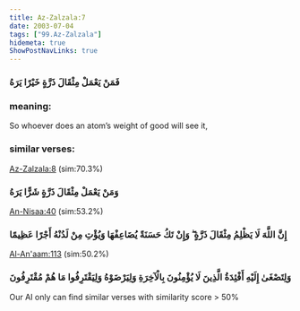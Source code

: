 ```yaml
---
title: Az-Zalzala:7
date: 2003-07-04
tags: ["99.Az-Zalzala"]
hidemeta: true 
ShowPostNavLinks: true 
---
```

### فَمَنْ يَعْمَلْ مِثْقَالَ ذَرَّةٍ خَيْرًا يَرَهُ
### meaning: 
So whoever does an atom’s weight of good will see it,
### similar verses: 

[Az-Zalzala:8](/99/8) (sim:70.3%)

### وَمَنْ يَعْمَلْ مِثْقَالَ ذَرَّةٍ شَرًّا يَرَهُ

[An-Nisaa:40](/4/40) (sim:53.2%)

### إِنَّ اللَّهَ لَا يَظْلِمُ مِثْقَالَ ذَرَّةٍ ۖ وَإِنْ تَكُ حَسَنَةً يُضَاعِفْهَا وَيُؤْتِ مِنْ لَدُنْهُ أَجْرًا عَظِيمًا

[Al-An'aam:113](/6/113) (sim:50.2%)

### وَلِتَصْغَىٰ إِلَيْهِ أَفْئِدَةُ الَّذِينَ لَا يُؤْمِنُونَ بِالْآخِرَةِ وَلِيَرْضَوْهُ وَلِيَقْتَرِفُوا مَا هُمْ مُقْتَرِفُونَ

Our AI only can find similar verses with similarity score > 50% 

